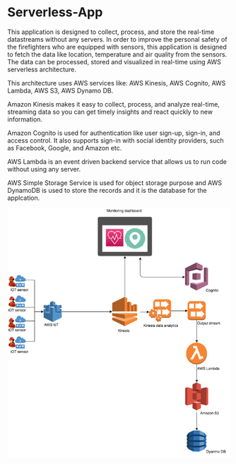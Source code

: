 # Serverless-App

This application is designed to collect, process, and store the real-time datastreams without any servers. In order to improve the personal safety of the firefighters who are equipped with sensors, this application is designed to fetch the data like location, temperature and air quality from the sensors. The data can be processed, stored and visualized in real-time using AWS serverless architecture.

This architecture uses AWS services like: AWS Kinesis, AWS Cognito, AWS Lambda, AWS S3, AWS Dynamo DB. 

Amazon Kinesis makes it easy to collect, process, and analyze real-time, streaming data so you can get timely insights and react quickly to new information. 

Amazon Cognito is used for authentication like user sign-up, sign-in, and access control. It also supports sign-in with social identity providers, such as Facebook, Google, and Amazon etc.

AWS Lambda is an event driven backend service that allows us to run code without using any server.

AWS Simple Storage Service is used for object storage purpose and AWS DynamoDB is used to store the records and it is the database for the applcation.

![Architecture](https://github.com/ramya206/Serverless-App/blob/master/Design/Architecture.png)
